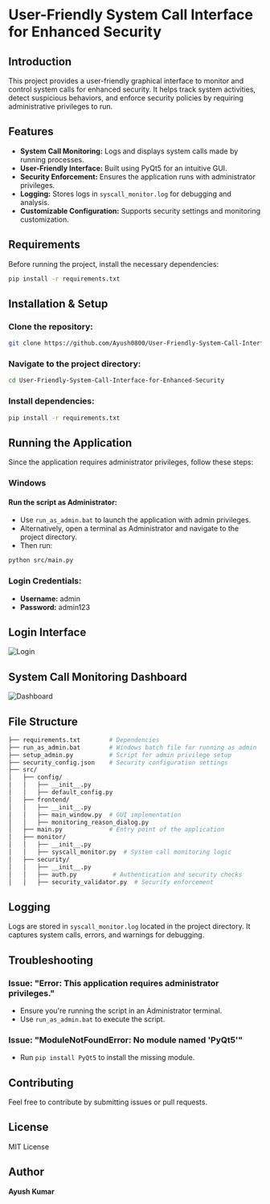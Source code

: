 # User-Friendly System Call Interface for Enhanced Security

## Introduction
This project provides a user-friendly graphical interface to monitor and control system calls for enhanced security. It helps track system activities, detect suspicious behaviors, and enforce security policies by requiring administrative privileges to run.

## Features
- **System Call Monitoring:** Logs and displays system calls made by running processes.
- **User-Friendly Interface:** Built using PyQt5 for an intuitive GUI.
- **Security Enforcement:** Ensures the application runs with administrator privileges.
- **Logging:** Stores logs in `syscall_monitor.log` for debugging and analysis.
- **Customizable Configuration:** Supports security settings and monitoring customization.

## Requirements
Before running the project, install the necessary dependencies:
```sh
pip install -r requirements.txt
```

## Installation & Setup
### Clone the repository:
```sh
git clone https://github.com/Ayush0800/User-Friendly-System-Call-Interface-for-Enhanced-Security.git
```

### Navigate to the project directory:
```sh
cd User-Friendly-System-Call-Interface-for-Enhanced-Security
```

### Install dependencies:
```sh
pip install -r requirements.txt
```

## Running the Application
Since the application requires administrator privileges, follow these steps:

### Windows
#### Run the script as Administrator:
- Use `run_as_admin.bat` to launch the application with admin privileges.
- Alternatively, open a terminal as Administrator and navigate to the project directory.
- Then run:
```sh
python src/main.py
```

### Login Credentials:
- **Username:** admin
- **Password:** admin123

## Login Interface

![Login](https://github.com/user-attachments/assets/73f5f40c-8e40-41f8-8508-9b8dca102a9a)


## System Call Monitoring Dashboard

![Dashboard](https://github.com/user-attachments/assets/ff51bee7-cbec-4dd2-9062-24841677b6e8)

## File Structure
```bash
├── requirements.txt        # Dependencies
├── run_as_admin.bat        # Windows batch file for running as admin
├── setup_admin.py          # Script for admin privilege setup
├── security_config.json    # Security configuration settings
├── src/
│   ├── config/
│   │   ├── __init__.py
│   │   ├── default_config.py
│   ├── frontend/
│   │   ├── __init__.py
│   │   ├── main_window.py  # GUI implementation
│   │   ├── monitoring_reason_dialog.py
│   ├── main.py             # Entry point of the application
│   ├── monitor/
│   │   ├── __init__.py
│   │   ├── syscall_monitor.py  # System call monitoring logic
│   ├── security/
│   │   ├── __init__.py
│   │   ├── auth.py          # Authentication and security checks
│   │   ├── security_validator.py  # Security enforcement
```

## Logging
Logs are stored in `syscall_monitor.log` located in the project directory. It captures system calls, errors, and warnings for debugging.

## Troubleshooting
### Issue: "Error: This application requires administrator privileges."
- Ensure you're running the script in an Administrator terminal.
- Use `run_as_admin.bat` to execute the script.

### Issue: "ModuleNotFoundError: No module named 'PyQt5'"
- Run `pip install PyQt5` to install the missing module.

## Contributing
Feel free to contribute by submitting issues or pull requests.

## License
MIT License

## Author
**Ayush Kumar**

